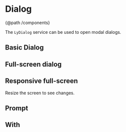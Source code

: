 # Dialog
{@path /components}

The <code class="ts">LyDialog</code> service can be used to open modal dialogs.

<h2 [lyTyp]="'display1'" gutter>Basic Dialog</h2>
<demo-view
  path="docs/components/dialog-demo/basic-dialog"
  extra-paths="dialog-demo.html"
>
  <aui-basic-dialog></aui-basic-dialog>
</demo-view>

<h2 [lyTyp]="'display1'" gutter>Full-screen dialog</h2>
<demo-view
  path="docs/components/dialog-demo/full-screen-dialog"
  extra-paths="full-screen-dialog.html"
>
  <aui-full-screen-dialog></aui-full-screen-dialog>
</demo-view>

<h2 [lyTyp]="'display1'" gutter>Responsive full-screen</h2>
<p>
  Resize the screen to see changes.
</p>
<demo-view
  path="docs/components/dialog-demo/dialog-responsive"
  extra-paths="dialog-responsive-dialog.html"
>
  <aui-dialog-responsive></aui-dialog-responsive>
</demo-view>

<h2 [lyTyp]="'display1'" gutter>Prompt</h2>
<demo-view
  path="docs/components/dialog-demo/dialog-prompt"
  extra-paths="dialog-prompt-dialog.html"
>
  <aui-dialog-prompt></aui-dialog-prompt>
</demo-view>

<h2 [lyTyp]="'display1'" gutter>With <code class="html"><ng-template></code></h2>
<demo-view
  path="docs/components/dialog-demo/dialog-ng-template"
>
  <aui-dialog-ng-template></aui-dialog-ng-template>
</demo-view>
